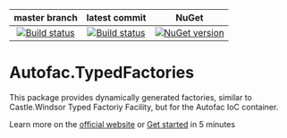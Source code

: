 |master branch|latest commit|NuGet|
|:---:|:---:|:---:|
|[![Build status](https://ci.appveyor.com/api/projects/status/ge22hqh4xken8rgv/branch/master?svg=true)](https://ci.appveyor.com/project/salfab/autofac-typedfactories/branch/master)|[![Build status](https://ci.appveyor.com/api/projects/status/ge22hqh4xken8rgv?svg=true)](https://ci.appveyor.com/project/salfab/autofac-typedfactories)| [![NuGet version](https://img.shields.io/nuget/v/Autofac.TypedFactories.svg)](https://badge.fury.io/nu/Autofac.TypedFactories)|

# Autofac.TypedFactories
This package provides dynamically generated factories, similar to Castle.Windsor Typed Factoriy Facility, but for the Autofac IoC container.

Learn more on the [official website](https://salfab.github.io/Autofac.TypedFactories)
or
[Get started](https://salfab.github.io/Autofac.TypedFactories/usage) in 5 minutes


